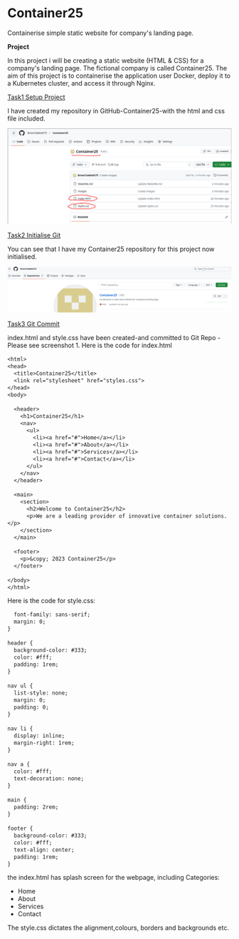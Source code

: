 # Container25

Containerise simple static website for company's landing page.


**Project**



In this project i will be creating a static website (HTML & CSS) for a company's landing page. The fictional company is called Container25. The aim of this project is to containerise the application user Docker, deploy it to a Kubernetes cluster, and access it through Nginx. 

<ins>Task1 Setup Project</ins>

I have created my repository in GitHub-Container25-with the html and css file included.

![Screenshot 1](images/screenshot1.png)

<ins>Task2 Initialise Git</ins>

You can see that I have my Container25 repository for this project now initialised.


![Screenshot 1](images/screenshot2.png)


<ins>Task3 Git Commit</ins>

index.html and style.css have been created-and committed to Git Repo -  Please see screenshot 1. 
Here is the code for index.html

```<!DOCTYPE html>
<html>
<head>
  <title>Container25</title>
  <link rel="stylesheet" href="styles.css">
</head>
<body>

  <header>
    <h1>Container25</h1>
    <nav>
      <ul>
        <li><a href="#">Home</a></li>
        <li><a href="#">About</a></li>
        <li><a href="#">Services</a></li>
        <li><a href="#">Contact</a></li>
      </ul>
    </nav>
  </header>

  <main>
    <section>
      <h2>Welcome to Container25</h2>
      <p>We are a leading provider of innovative container solutions.</p>
    </section>
  </main>

  <footer>
    <p>&copy; 2023 Container25</p>
  </footer>

</body>
</html>
```



Here is the code for style.css:
```body {
  font-family: sans-serif;
  margin: 0;
}

header {
  background-color: #333;
  color: #fff;
  padding: 1rem;
}

nav ul {
  list-style: none;
  margin: 0;
  padding: 0;
}

nav li {
  display: inline;
  margin-right: 1rem;
}

nav a {
  color: #fff;
  text-decoration: none;
}

main {
  padding: 2rem;
}

footer {
  background-color: #333;
  color: #fff;
  text-align: center;
  padding: 1rem;
}
```
the index.html has splash screen for the webpage, including Categories:
* Home
* About
* Services
* Contact

The style.css dictates the alignment,colours, borders and backgrounds etc.


